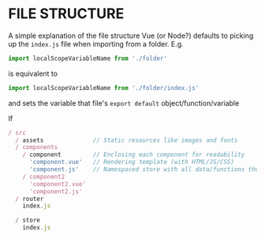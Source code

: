 # FILE STRUCTURE
A simple explanation of the file structure
Vue (or Node?) defaults to picking up the `index.js` file when importing from a folder. E.g.

```JavaScript
import localScopeVariableName from './folder'
```
is equivalent to
```JavaScript
import localScopeVariableName from './folder/index.js'
```
and sets the variable that file's `export default` object/function/variable


  If 


```JavaScript
/ src
  / assets              // Static resources like images and fonts
  / components
    / component         // Enclosing each component for readability
      'component.vue'   // Rendering template (with HTML/JS/CSS)
      'component.js'    // Namespaced store with all data/functions the component introduces to global scope
    / component2
      'component2.vue'
      'component2.js'
  / router
    index.js

  / store 
    index.js

```